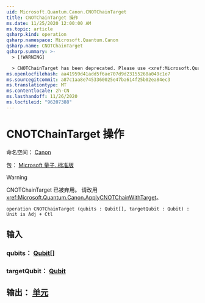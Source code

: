 ```yaml
---
uid: Microsoft.Quantum.Canon.CNOTChainTarget
title: CNOTChainTarget 操作
ms.date: 11/25/2020 12:00:00 AM
ms.topic: article
qsharp.kind: operation
qsharp.namespace: Microsoft.Quantum.Canon
qsharp.name: CNOTChainTarget
qsharp.summary: >-
  > [!WARNING]

  > CNOTChainTarget has been deprecated. Please use <xref:Microsoft.Quantum.Canon.ApplyCNOTChainWithTarget> instead.
ms.openlocfilehash: aa41959d41add5f6ae707d9d23155268a049c1e7
ms.sourcegitcommit: a87c1aa8e7453360025e47ba614f25b02ea84ec3
ms.translationtype: MT
ms.contentlocale: zh-CN
ms.lasthandoff: 11/26/2020
ms.locfileid: "96207388"
---
```

# <a name="cnotchaintarget-operation"></a>CNOTChainTarget 操作

命名空间： [Canon](xref:Microsoft.Quantum.Canon)

包： [Microsoft 量子. 标准版](https://nuget.org/packages/Microsoft.Quantum.Standard)


> [!WARNING]
> CNOTChainTarget 已被弃用。 请改用 <xref:Microsoft.Quantum.Canon.ApplyCNOTChainWithTarget>。



```qsharp
operation CNOTChainTarget (qubits : Qubit[], targetQubit : Qubit) : Unit is Adj + Ctl
```


## <a name="input"></a>输入

### <a name="qubits--qubit"></a>qubits： [Qubit](xref:microsoft.quantum.lang-ref.qubit)[]




### <a name="targetqubit--qubit"></a>targetQubit： [Qubit](xref:microsoft.quantum.lang-ref.qubit)





## <a name="output--unit"></a>输出： [单元](xref:microsoft.quantum.lang-ref.unit)

